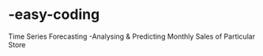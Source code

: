 # -easy-coding
Time Series Forecasting -Analysing  &amp; Predicting  Monthly Sales of Particular Store
